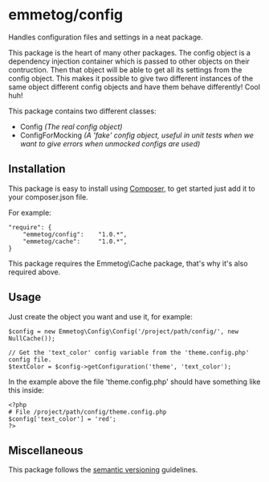 emmetog/config
==============

Handles configuration files and settings in a neat package.

This package is the heart of many other packages.  The config object is a
dependency injection container which is passed to other objects on their
contruction.  Then that object will be able to get all its settings from the
config object.  This makes it possible to give two different instances of the
same object different config objects and have them behave differently!  Cool huh!

This package contains two different classes:

*   Config *(The real config object)*
*   ConfigForMocking *(A 'fake' config object, useful in unit tests when we want to give errors when unmocked configs are used)*

Installation
------------

This package is easy to install using [Composer](http://getcomposer.org/), to get
started just add it to your composer.json file.

For example:

    "require": {
        "emmetog/config":    "1.0.*",
        "emmetog/cache":     "1.0.*",
    }

This package requires the Emmetog\Cache package, that's why it's also required above.

Usage
-----

Just create the object you want and use it, for example:

    $config = new Emmetog\Config\Config('/project/path/config/', new NullCache());
    
    // Get the 'text_color' config variable from the 'theme.config.php' config file.
    $textColor = $config->getConfiguration('theme', 'text_color');

In the example above the file 'theme.config.php' should have something like this
inside:
    
    <?php
    # File /project/path/config/theme.config.php
    $config['text_color'] = 'red';
    ?>

Miscellaneous
-------------

This package follows the [semantic versioning](http://semver.org/) guidelines.
